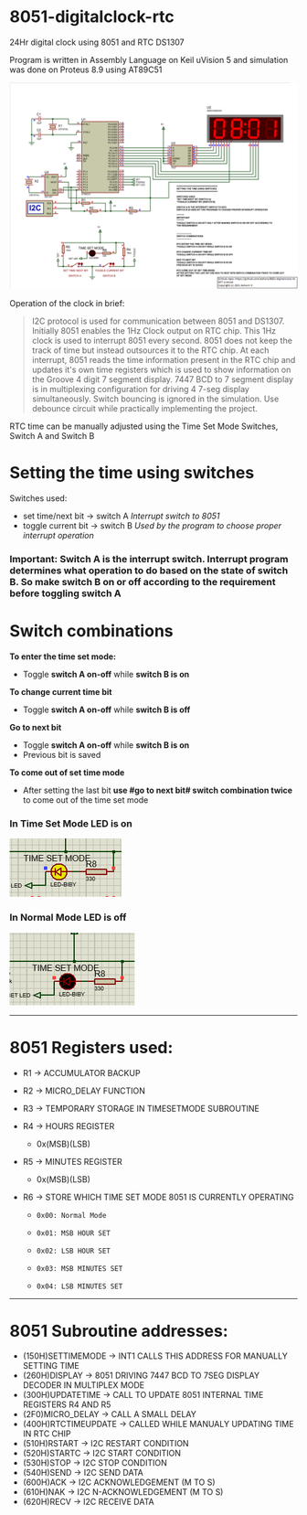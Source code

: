 # 8051-digitalclock-rtc #
24Hr digital clock using 8051 and RTC DS1307

Program is written in Assembly Language on Keil uVision 5 and simulation was done on Proteus 8.9 using AT89C51

![proteus-simulation](https://raw.githubusercontent.com/ashvnv/8051-digitalclock-rtc/main/temp/Proteus%20sim.PNG)


Operation of the clock in brief:
>I2C protocol is used for communication between 8051 and DS1307. Initially 8051 enables the 1Hz Clock output on RTC chip. This 1Hz clock is used to interrupt 8051 every second. 8051 does not keep the track of time but instead outsources it to the RTC chip. At each interrupt, 8051 reads the time information present in the RTC chip and updates it's own time registers which is used to show information on the Groove 4 digit 7 segment display. 7447 BCD to 7 segment display is in multiplexing configuration for driving 4 7-seg display simultaneously. Switch bouncing is ignored in the simulation. Use debounce circuit while practically implementing the project.

RTC time can be manually adjusted using the Time Set Mode Switches, Switch A and Switch B

# Setting the time using switches #

Switches used:
* set time/next bit -> switch A  *Interrupt switch to 8051*
* toggle current bit -> switch B  *Used by the program to choose proper interrupt operation*


### Important: Switch A is the interrupt switch. Interrupt program determines what operation to do based on the state of switch B. So make switch B on or off according to the requirement before toggling switch A ###


# Switch combinations

**To enter the time set mode:**
* Toggle **switch A on-off** while **switch B is on**


**To change current time bit**
* Toggle **switch A on-off** while **switch B is off**


**Go to next bit**
* Toggle **switch A on-off** while **switch B is on**
* Previous bit is saved


**To come out of set time mode**
* After setting the last bit **use #go to next bit# switch combination twice** to come out of the time set mode


### In Time Set Mode LED is on ###
![ledon](https://raw.githubusercontent.com/ashvnv/8051-digitalclock-rtc/main/temp/onmode.PNG)

### In Normal Mode LED is off ##
![ledoff](https://raw.githubusercontent.com/ashvnv/8051-digitalclock-rtc/main/temp/offmode.PNG)

------------------------------------------------------------------------------------------
# 8051 Registers used:
* R1 -> ACCUMULATOR BACKUP
* R2 -> MICRO_DELAY FUNCTION
* R3 -> TEMPORARY STORAGE IN TIMESETMODE SUBROUTINE

* R4 -> HOURS REGISTER
    * 0x(MSB)(LSB)
 
* R5 -> MINUTES REGISTER
    * 0x(MSB)(LSB)

* R6 -> STORE WHICH TIME SET MODE 8051 IS CURRENTLY OPERATING
   *     0x00: Normal Mode
   *     0x01: MSB HOUR SET
   *     0x02: LSB HOUR SET
   *     0x03: MSB MINUTES SET
   *     0x04: LSB MINUTES SET


------------------------------------------------------------------------------------------
# 8051 Subroutine addresses:
* (150H)SETTIMEMODE -> INT1 CALLS THIS ADDRESS FOR MANUALLY SETTING TIME
* (260H)DISPLAY -> 8051 DRIVING 7447 BCD TO 7SEG DISPLAY DECODER IN MULTIPLEX MODE
* (300H)UPDATETIME -> CALL TO UPDATE 8051 INTERNAL TIME REGISTERS R4 AND R5
* (2F0)MICRO_DELAY -> CALL A SMALL DELAY
* (400H)RTCTIMEUPDATE -> CALLED WHILE MANUALY UPDATING TIME IN RTC CHIP
* (510H)RSTART -> I2C RESTART CONDITION
* (520H)STARTC -> I2C START CONDITION
* (530H)STOP -> I2C STOP CONDITION
* (540H)SEND -> I2C SEND DATA
* (600H)ACK -> I2C ACKNOWLEDGEMENT (M TO S)
* (610H)NAK -> I2C N-ACKNOWLEDGEMENT (M TO S)
* (620H)RECV -> I2C RECEIVE DATA
